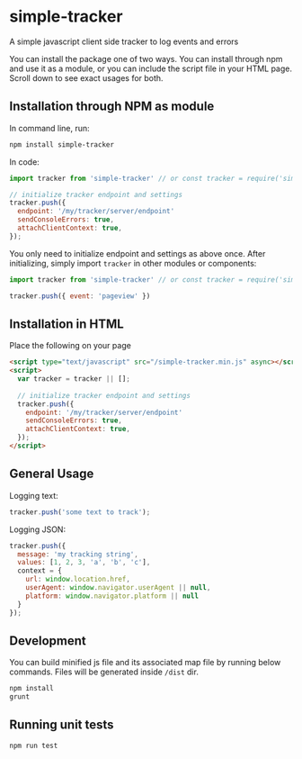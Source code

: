 simple-tracker
===============
A simple javascript client side tracker to log events and errors

You can install the package one of two ways. You can install through npm and use it as a module, or you can include the script file in your HTML page. Scroll down to see exact usages for both.

Installation through NPM as module
------------
In command line, run:
```sh
npm install simple-tracker
```
In code:
```javascript
import tracker from 'simple-tracker' // or const tracker = require('simple-tracker')

// initialize tracker endpoint and settings
tracker.push({
  endpoint: '/my/tracker/server/endpoint'
  sendConsoleErrors: true,
  attachClientContext: true,
});
```

You only need to initialize endpoint and settings as above once. After initializing, simply import `tracker` in other modules or components:
```javascript
import tracker from 'simple-tracker' // or const tracker = require('simple-tracker')

tracker.push({ event: 'pageview' })
```


Installation in HTML
------------
Place the following on your page
```html
<script type="text/javascript" src="/simple-tracker.min.js" async></script>
<script>
  var tracker = tracker || [];
  
  // initialize tracker endpoint and settings
  tracker.push({
    endpoint: '/my/tracker/server/endpoint'
    sendConsoleErrors: true,
    attachClientContext: true,
  });
</script>
```

General Usage
-----
Logging text:
```javascript
tracker.push('some text to track');
```

Logging JSON:
```javascript
tracker.push({
  message: 'my tracking string',
  values: [1, 2, 3, 'a', 'b', 'c'],
  context = {
    url: window.location.href,
    userAgent: window.navigator.userAgent || null,
    platform: window.navigator.platform || null
  }
});
```

Development
----------
You can build minified js file and its associated map file by running below commands. Files will be generated inside `/dist` dir.
```sh
npm install
grunt
```

Running unit tests
----------
```sh
npm run test
```
